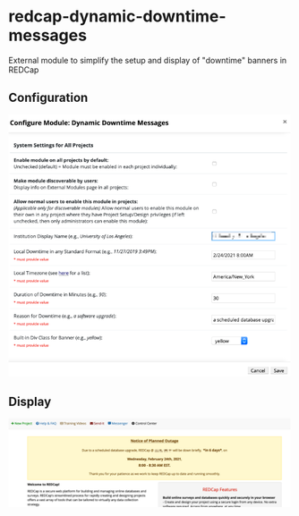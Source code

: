 # redcap-dynamic-downtime-messages
External module to simplify the setup and display of "downtime" banners in REDCap

## Configuration
![configuration](/img/start.png?raw=true "Config")

## Display
![configuration](/img/finish.png?raw=true "Display")
